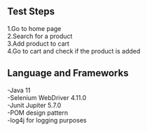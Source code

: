 ## Test Steps
1.Go to home page    
2.Search for a product    
3.Add product to cart    
4.Go to cart and check if the product is added  

## Language and Frameworks  
-Java 11    
-Selenium WebDriver 4.11.0      
-Junit Jupiter 5.7.0    
-POM design pattern    
-log4j for logging purposes  
